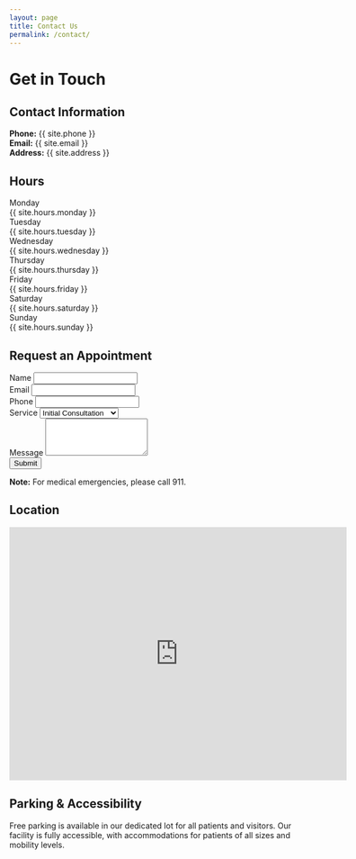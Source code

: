 ```yaml
---
layout: page
title: Contact Us
permalink: /contact/
---
```


# Get in Touch

## Contact Information

**Phone:** {{ site.phone }}  
**Email:** {{ site.email }}  
**Address:** {{ site.address }}

## Hours

<div class="hours-table">
  <div class="day-row">
    <div class="day">Monday</div>
    <div class="hours">{{ site.hours.monday }}</div>
  </div>
  <div class="day-row">
    <div class="day">Tuesday</div>
    <div class="hours">{{ site.hours.tuesday }}</div>
  </div>
  <div class="day-row">
    <div class="day">Wednesday</div>
    <div class="hours">{{ site.hours.wednesday }}</div>
  </div>
  <div class="day-row">
    <div class="day">Thursday</div>
    <div class="hours">{{ site.hours.thursday }}</div>
  </div>
  <div class="day-row">
    <div class="day">Friday</div>
    <div class="hours">{{ site.hours.friday }}</div>
  </div>
  <div class="day-row">
    <div class="day">Saturday</div>
    <div class="hours">{{ site.hours.saturday }}</div>
  </div>
  <div class="day-row">
    <div class="day">Sunday</div>
    <div class="hours">{{ site.hours.sunday }}</div>
  </div>
</div>

## Request an Appointment

<form class="contact-form" id="contact-form" action="https://formspree.io/f/yourformid" method="POST">
  <div class="form-group">
    <label for="name">Name</label>
    <input type="text" id="name" name="name" required>
  </div>
  
  <div class="form-group">
    <label for="email">Email</label>
    <input type="email" id="email" name="email" required>
  </div>
  
  <div class="form-group">
    <label for="phone">Phone</label>
    <input type="tel" id="phone" name="phone">
  </div>
  
  <div class="form-group">
    <label for="subject">Service</label>
    <select id="subject" name="subject">
      <option value="initial-consultation">Initial Consultation</option>
      <option value="nutrition">Nutrition Services</option>
      <option value="behavioral">Behavioral Health</option>
      <option value="medical">Medical Treatment</option>
      <option value="information">General Information</option>
    </select>
  </div>
  
  <div class="form-group">
    <label for="message">Message</label>
    <textarea id="message" name="message" rows="4" required></textarea>
  </div>
  
  <div class="form-group">
    <button type="submit" class="button primary-button">Submit</button>
  </div>
</form>

<div class="note">
  <p><strong>Note:</strong> For medical emergencies, please call 911.</p>
</div>

## Location

<div class="map-container">
  <iframe src="https://www.google.com/maps/embed?pb=!1m18!1m12!1m3!1d3000.0!2d-122.0!3d47.0!2m3!1f0!2f0!3f0!3m2!1i1024!2i768!4f13.1!3m3!1m2!1s0x0%3A0x0!2zNDfCsDAyJzM5LjAiTiAxMjLCsDAxJzMzLjkiVw!5e0!3m2!1sen!2sus!4v1647000000000!5m2!1sen!2sus" width="600" height="450" style="border:0;" allowfullscreen="" loading="lazy"></iframe>
</div>

## Parking & Accessibility

Free parking is available in our dedicated lot for all patients and visitors. Our facility is fully accessible, with accommodations for patients of all sizes and mobility levels. 
